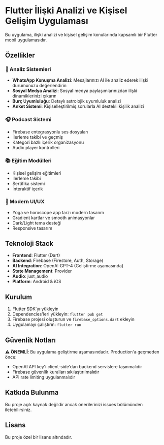 # Flutter İlişki Analizi ve Kişisel Gelişim Uygulaması

Bu uygulama, ilişki analizi ve kişisel gelişim konularında kapsamlı bir Flutter mobil uygulamasıdır.

## Özellikler

### 🔮 Analiz Sistemleri
- **WhatsApp Konuşma Analizi**: Mesajlarınızı AI ile analiz ederek ilişki durumunuzu değerlendirin
- **Sosyal Medya Analizi**: Sosyal medya paylaşımlarınızdan ilişki dinamiklerinizi çıkarın
- **Burç Uyumluluğu**: Detaylı astrolojik uyumluluk analizi
- **Anket Sistemi**: Kişiselleştirilmiş sorularla AI destekli kişilik analizi

### 🎧 Podcast Sistemi
- Firebase entegrasyonlu ses dosyaları
- İlerleme takibi ve geçmiş
- Kategori bazlı içerik organizasyonu
- Audio player kontrolleri

### 📚 Eğitim Modülleri
- Kişisel gelişim eğitimleri
- İlerleme takibi
- Sertifika sistemi
- İnteraktif içerik

### 🎨 Modern UI/UX
- Yoga ve horoscope app tarzı modern tasarım
- Gradient kartlar ve smooth animasyonlar
- Dark/Light tema desteği
- Responsive tasarım

## Teknoloji Stack

- **Frontend**: Flutter (Dart)
- **Backend**: Firebase (Firestore, Auth, Storage)
- **AI Integration**: OpenAI GPT-4 (Geliştirme aşamasında)
- **State Management**: Provider
- **Audio**: just_audio
- **Platform**: Android & iOS

## Kurulum

1. Flutter SDK'yı yükleyin
2. Dependencies'leri yükleyin: `flutter pub get`
3. Firebase projesi oluşturun ve `firebase_options.dart` ekleyin
4. Uygulamayı çalıştırın: `flutter run`

## Güvenlik Notları

⚠️ **ÖNEMLİ**: Bu uygulama geliştirme aşamasındadır. Production'a geçmeden önce:

- OpenAI API key'i client-side'dan backend servislere taşınmalıdır
- Firebase güvenlik kuralları sıkılaştırılmalıdır
- API rate limiting uygulanmalıdır

## Katkıda Bulunma

Bu proje açık kaynak değildir ancak önerilerinizi issues bölümünden iletebilirsiniz.

## Lisans

Bu proje özel bir lisans altındadır.
